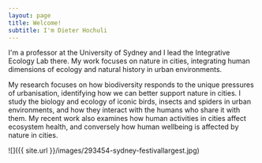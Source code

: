 ```yaml
---
layout: page
title: Welcome!
subtitle: I'm Dieter Hochuli
---
```


I'm a professor at the University of Sydney and I lead the Integrative Ecology Lab there.  My work focuses on nature in cities, integrating human dimensions of ecology and natural history in urban environments.


My research focuses on how biodiversity responds to the unique pressures of urbanisation, identifying how we can better support nature in cities. I study the biology and ecology of iconic birds, insects and spiders in urban environments, and how they interact with the humans who share it with them. My recent work also examines how human activities in cities affect ecosystem health, and conversely how human wellbeing is affected by nature in cities.



![]({{ site.url }}/images/293454-sydney-festivallargest.jpg)

